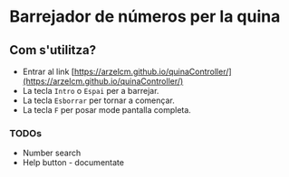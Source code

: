 # Barrejador de números per la quina

## Com s'utilitza?

* Entrar al link [https://arzelcm.github.io/quinaController/](https://arzelcm.github.io/quinaController/)
* La tecla `Intro` o `Espai` per a barrejar.
* La tecla `Esborrar` per tornar a començar. 
* La tecla `F` per posar mode pantalla completa. 

### TODOs
* Number search
* Help button - documentate
